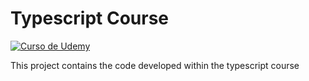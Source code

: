 # Typescript Course

[![Curso de Udemy][udemy-image]][udemy-url]

This project contains the code developed within the typescript course

<!-- Markdown links -->

[udemy-image]: https://img.shields.io/badge/Udemy-EC5252?style=for-the-badge&logo=Udemy&logoColor=white
[udemy-url]: https://www.udemy.com/course/typescript-guia-completa/
